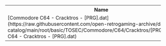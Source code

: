 <table>
<tr><th>Name</th><th>Size</th></tr>
<tr><td>
[Commodore C64 - Cracktros - [PRG].dat](https://raw.githubusercontent.com/open-retrogaming-archive/dat-catalog/main/root/basic/TOSEC/Commodore/C64/Cracktros/[PRG]/Commodore C64 - Cracktros - [PRG].dat)
</td><td>3441507</td></tr>
</table>

